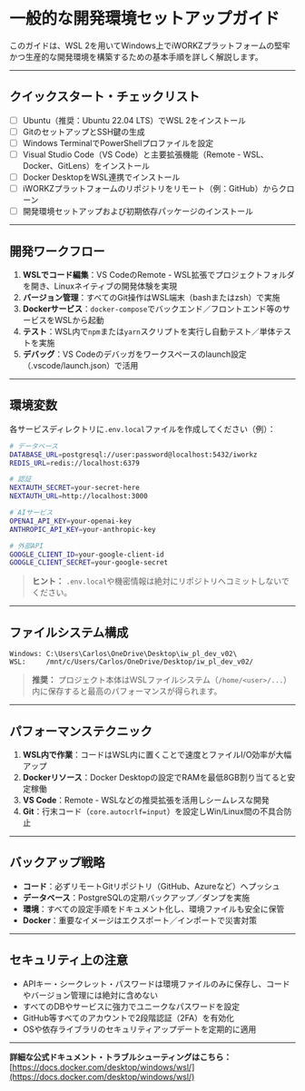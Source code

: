 # 一般的な開発環境セットアップガイド

このガイドは、WSL 2を用いてWindows上でiWORKZプラットフォームの堅牢かつ生産的な開発環境を構築するための基本手順を詳しく解説します。

---

## クイックスタート・チェックリスト

* [ ] Ubuntu（推奨：Ubuntu 22.04 LTS）でWSL 2をインストール
* [ ] GitのセットアップとSSH鍵の生成
* [ ] Windows TerminalでPowerShellプロファイルを設定
* [ ] Visual Studio Code（VS Code）と主要拡張機能（Remote - WSL、Docker、GitLens）をインストール
* [ ] Docker DesktopをWSL連携でインストール
* [ ] iWORKZプラットフォームのリポジトリをリモート（例：GitHub）からクローン
* [ ] 開発環境セットアップおよび初期依存パッケージのインストール

---

## 開発ワークフロー

1. **WSLでコード編集**：VS CodeのRemote - WSL拡張でプロジェクトフォルダを開き、Linuxネイティブの開発体験を実現
2. **バージョン管理**：すべてのGit操作はWSL端末（bashまたはzsh）で実施
3. **Dockerサービス**：`docker-compose`でバックエンド／フロントエンド等のサービスをWSLから起動
4. **テスト**：WSL内で`npm`または`yarn`スクリプトを実行し自動テスト／単体テストを実施
5. **デバッグ**：VS Codeのデバッガをワークスペースのlaunch設定（.vscode/launch.json）で活用

---

## 環境変数

各サービスディレクトリに`.env.local`ファイルを作成してください（例）：

```bash
# データベース
DATABASE_URL=postgresql://user:password@localhost:5432/iworkz
REDIS_URL=redis://localhost:6379

# 認証
NEXTAUTH_SECRET=your-secret-here
NEXTAUTH_URL=http://localhost:3000

# AIサービス
OPENAI_API_KEY=your-openai-key
ANTHROPIC_API_KEY=your-anthropic-key

# 外部API
GOOGLE_CLIENT_ID=your-google-client-id
GOOGLE_CLIENT_SECRET=your-google-secret
```

> **ヒント：** `.env.local`や機密情報は絶対にリポジトリへコミットしないでください。

---

## ファイルシステム構成

```
Windows: C:\Users\Carlos\OneDrive\Desktop\iw_pl_dev_v02\
WSL:     /mnt/c/Users/Carlos/OneDrive/Desktop/iw_pl_dev_v02/
```

> **推奨：** プロジェクト本体はWSLファイルシステム（`/home/<user>/...`）内に保存すると最高のパフォーマンスが得られます。

---

## パフォーマンステクニック

1. **WSL内で作業**：コードはWSL内に置くことで速度とファイルI/O効率が大幅アップ
2. **Dockerリソース**：Docker Desktopの設定でRAMを最低8GB割り当てると安定稼働
3. **VS Code**：Remote - WSLなどの推奨拡張を活用しシームレスな開発
4. **Git**：行末コード（`core.autocrlf=input`）を設定しWin/Linux間の不具合防止

---

## バックアップ戦略

* **コード**：必ずリモートGitリポジトリ（GitHub、Azureなど）へプッシュ
* **データベース**：PostgreSQLの定期バックアップ／ダンプを実施
* **環境**：すべての設定手順をドキュメント化し、環境ファイルも安全に保管
* **Docker**：重要なイメージはエクスポート／インポートで災害対策

---

## セキュリティ上の注意

* APIキー・シークレット・パスワードは環境ファイルのみに保存し、コードやバージョン管理には絶対に含めない
* すべてのDBやサービスに強力でユニークなパスワードを設定
* GitHub等すべてのアカウントで2段階認証（2FA）を有効化
* OSや依存ライブラリのセキュリティアップデートを定期的に適用

---

**詳細な公式ドキュメント・トラブルシューティングはこちら：**
[https://docs.docker.com/desktop/windows/wsl/](https://docs.docker.com/desktop/windows/wsl/)
